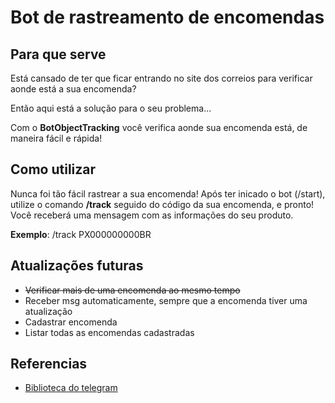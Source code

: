 # Bot de rastreamento de encomendas

## __Para que serve__

Está cansado de ter que ficar entrando no site dos correios para verificar aonde está a sua encomenda?

Então aqui está a solução para o seu problema...

Com o __BotObjectTracking__ você verifica aonde sua encomenda está, de maneira fácil e rápida!

## __Como utilizar__

Nunca foi tão fácil rastrear a sua encomenda! Após ter inicado o bot (/start), utilize o comando __/track__ seguido do código da sua encomenda, e pronto! Você receberá uma mensagem com as informações do seu produto.

__Exemplo__: /track PX000000000BR

## __Atualizações futuras__
- ~~Verificar mais de uma encomenda ao mesmo tempo~~
- Receber msg automaticamente, sempre que a encomenda tiver uma atualização
- Cadastrar encomenda
- Listar todas as encomendas cadastradas

## __Referencias__

- [Biblioteca do telegram](https://github.com/python-telegram-bot/python-telegram-bot)
